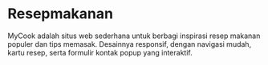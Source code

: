 # Resepmakanan
MyCook adalah situs web sederhana untuk berbagi inspirasi resep makanan populer dan tips memasak. Desainnya responsif, dengan navigasi mudah, kartu resep, serta formulir kontak popup yang interaktif.
